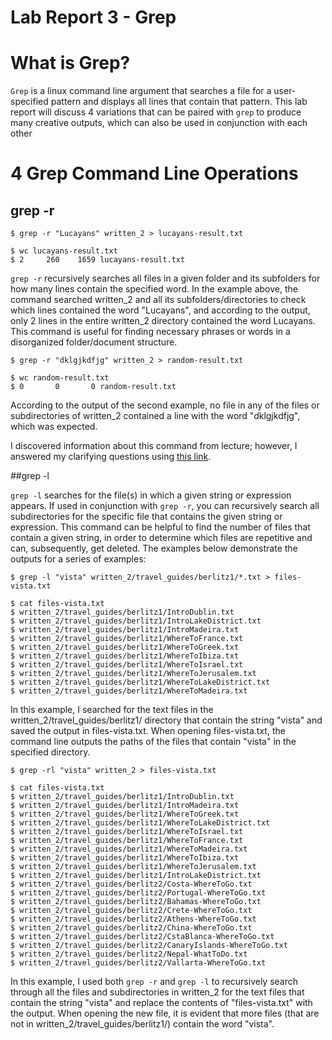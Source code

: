 # Lab Report 3 - Grep 

# What is Grep?

`Grep` is a linux command line argument that searches a file for a user-specified pattern and displays all lines that contain that pattern. This lab report will discuss 4 variations that can be paired with `grep` to produce many creative outputs, which can also be used in conjunction with each other

# 4 Grep Command Line Operations

## grep -r 

```
$ grep -r "Lucayans" written_2 > lucayans-result.txt

$ wc lucayans-result.txt
$ 2     260    1659 lucayans-result.txt
```
`grep -r` recursively searches all files in a given folder and its subfolders for how many lines contain the specified word. In the example above, the command searched written_2 and all its subfolders/directories to check which lines contained the word "Lucayans", and according to the output, only 2 lines in the entire written_2 directory contained the word Lucayans. This command is useful for finding necessary phrases or words in a disorganized folder/document structure. 

```
$ grep -r "dklgjkdfjg" written_2 > random-result.txt

$ wc random-result.txt
$ 0       0       0 random-result.txt
```
According to the output of the second example, no file in any of the files or subdirectories of written_2 contained a line with the word "dklgjkdfjg", which was expected. 

I discovered information about this command from lecture; however, I answered my clarifying questions using [this link](https://stackoverflow.com/questions/1987926/how-do-i-recursively-grep-all-directories-and-subdirectories). 

##grep -l

`grep -l` searches for the file(s) in which a given string or expression appears. If used in conjunction with `grep -r`, you can recursively search all subdirectories for the specific file that contains the given string or expression. This command can be helpful to find the number of files that contain a given string, in order to determine which files are repetitive and can, subsequently, get deleted. The examples below demonstrate the outputs for a series of examples: 

```
$ grep -l "vista" written_2/travel_guides/berlitz1/*.txt > files-vista.txt

$ cat files-vista.txt
$ written_2/travel_guides/berlitz1/IntroDublin.txt
$ written_2/travel_guides/berlitz1/IntroLakeDistrict.txt
$ written_2/travel_guides/berlitz1/IntroMadeira.txt
$ written_2/travel_guides/berlitz1/WhereToFrance.txt
$ written_2/travel_guides/berlitz1/WhereToGreek.txt
$ written_2/travel_guides/berlitz1/WhereToIbiza.txt
$ written_2/travel_guides/berlitz1/WhereToIsrael.txt
$ written_2/travel_guides/berlitz1/WhereToJerusalem.txt
$ written_2/travel_guides/berlitz1/WhereToLakeDistrict.txt
$ written_2/travel_guides/berlitz1/WhereToMadeira.txt
```
In this example, I searched for the text files in the written_2/travel_guides/berlitz1/ directory that contain the string "vista" and saved the output in files-vista.txt. When opening files-vista.txt, the command line outputs the paths of the files that contain "vista" in the specified directory. 

```
$ grep -rl "vista" written_2 > files-vista.txt

$ cat files-vista.txt
$ written_2/travel_guides/berlitz1/IntroDublin.txt
$ written_2/travel_guides/berlitz1/IntroMadeira.txt
$ written_2/travel_guides/berlitz1/WhereToGreek.txt
$ written_2/travel_guides/berlitz1/WhereToLakeDistrict.txt
$ written_2/travel_guides/berlitz1/WhereToIsrael.txt
$ written_2/travel_guides/berlitz1/WhereToFrance.txt
$ written_2/travel_guides/berlitz1/WhereToMadeira.txt
$ written_2/travel_guides/berlitz1/WhereToIbiza.txt
$ written_2/travel_guides/berlitz1/WhereToJerusalem.txt
$ written_2/travel_guides/berlitz1/IntroLakeDistrict.txt
$ written_2/travel_guides/berlitz2/Costa-WhereToGo.txt
$ written_2/travel_guides/berlitz2/Portugal-WhereToGo.txt
$ written_2/travel_guides/berlitz2/Bahamas-WhereToGo.txt
$ written_2/travel_guides/berlitz2/Crete-WhereToGo.txt
$ written_2/travel_guides/berlitz2/Athens-WhereToGo.txt
$ written_2/travel_guides/berlitz2/China-WhereToGo.txt
$ written_2/travel_guides/berlitz2/CstaBlanca-WhereToGo.txt
$ written_2/travel_guides/berlitz2/CanaryIslands-WhereToGo.txt
$ written_2/travel_guides/berlitz2/Nepal-WhatToDo.txt
$ written_2/travel_guides/berlitz2/Vallarta-WhereToGo.txt
```
In this example, I used both `grep -r` and `grep -l` to recursively search through all the files and subdirectories in written_2 for the text files that contain the string "vista" and replace the contents of "files-vista.txt" with the output. When opening the new file, it is evident that more files (that are not in written_2/travel_guides/berlitz1/) contain the word "vista". 



